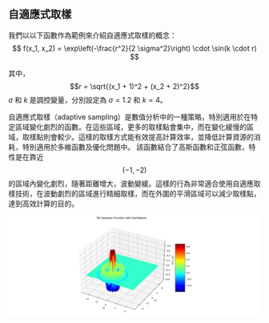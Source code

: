 自適應式取樣
---
我們以以下函數作為範例來介紹自適應式取樣的概念：
$$
 f(x_1, x_2) = \exp\left(-\frac{r^2}{2 \sigma^2}\right) \cdot \sin(k \cdot r) 
$$

其中， $$r = \sqrt{(x_1 + 1)^2 + (x_2 + 2)^2}$$
$\sigma$ 和 $k$ 是調控變量，分別設定為 $\sigma = 1.2$ 和 $k = 4$。

自適應式取樣（adaptive sampling）是數值分析中的一種策略，特別適用於在特定區域變化劇烈的函數。在這些區域，更多的取樣點會集中，而在變化緩慢的區域，取樣點則會較少。這樣的取樣方式能有效提高計算效率，並降低計算資源的消耗，特別適用於多維函數及優化問題中。
該函數結合了高斯函數和正弦函數，特性是在靠近 $$(-1, -2)$$ 的區域內變化劇烈，隨著距離增大，波動變緩。這樣的行為非常適合使用自適應取樣技術，在波動劇烈的區域進行精細取樣，而在外圍的平滑區域可以減少取樣點，達到高效計算的目的。

![Figure 2024-10-02 133900](/assets/Figure%202024-10-02%20133900.png)
